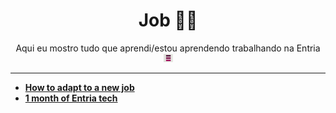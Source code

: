 <h1 align="center">
Job 👩‍💻
</h1>

<p align="center">
Aqui eu mostro tudo que aprendi/estou aprendendo trabalhando na Entria <img width="15" src='./img/entria-logo.png' />
</p>

-------

- [**How to adapt to a new job**](https://beatrizoliveiraa.medium.com/how-to-adapt-to-a-new-job-16ba87c61675)
- [**1 month of Entria tech**](https://beatrizoliveiraa.medium.com/1-month-of-entria-tech-274fce3c6a83)

